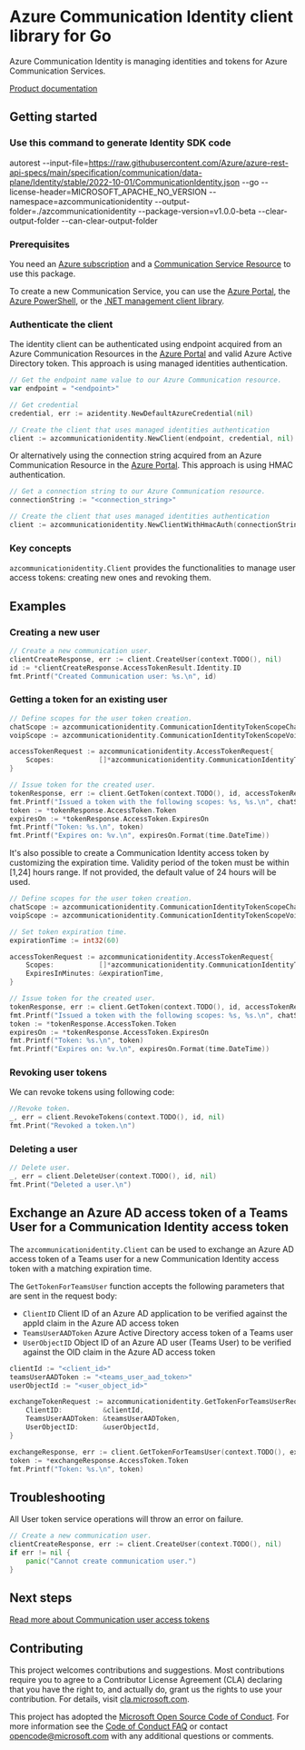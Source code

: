 # Azure Communication Identity client library for Go

Azure Communication Identity is managing identities and tokens for Azure Communication Services.

[Product documentation][product_docs]

## Getting started

### Use this command to generate Identity SDK code

autorest --input-file=https://raw.githubusercontent.com/Azure/azure-rest-api-specs/main/specification/communication/data-plane/Identity/stable/2022-10-01/CommunicationIdentity.json --go --license-header=MICROSOFT_APACHE_NO_VERSION --namespace=azcommunicationidentity --output-folder=./azcommunicationidentity --package-version=v1.0.0-beta --clear-output-folder --can-clear-output-folder

### Prerequisites

You need an [Azure subscription][azure_sub] and a [Communication Service Resource][communication_resource_docs] to use this package.

To create a new Communication Service, you can use the [Azure Portal][communication_resource_create_portal], the [Azure PowerShell][communication_resource_create_power_shell], or the [.NET management client library][communication_resource_create_net].

### Authenticate the client

The identity client can be authenticated using endpoint acquired from an Azure Communication Resources in the [Azure Portal][azure_portal] and valid Azure Active Directory token. This approach is using managed identities authentication.

```Go Snippet:Managed_identities_client
// Get the endpoint name value to our Azure Communication resource.
var endpoint = "<endpoint>"

// Get credential
credential, err := azidentity.NewDefaultAzureCredential(nil)

// Create the client that uses managed identities authentication
client := azcommunicationidentity.NewClient(endpoint, credential, nil)
```

Or alternatively using the connection string acquired from an Azure Communication Resource in the [Azure Portal][azure_portal]. This approach is using HMAC authentication.

```Go Snippet:Hmac_client
// Get a connection string to our Azure Communication resource.
connectionString := "<connection_string>"

// Create the client that uses managed identities authentication
client := azcommunicationidentity.NewClientWithHmacAuth(connectionString, nil)
```

### Key concepts

`azcommunicationidentity.Client` provides the functionalities to manage user access tokens: creating new ones and revoking them.

## Examples

### Creating a new user

```Go Snippet:CreateCommunicationUser
// Create a new communication user.
clientCreateResponse, err := client.CreateUser(context.TODO(), nil)
id := *clientCreateResponse.AccessTokenResult.Identity.ID
fmt.Printf("Created Communication user: %s.\n", id)
```

### Getting a token for an existing user

```Go Snippet:CreateCommunicationToken
// Define scopes for the user token creation.
chatScope := azcommunicationidentity.CommunicationIdentityTokenScopeChat
voipScope := azcommunicationidentity.CommunicationIdentityTokenScopeVoip

accessTokenRequest := azcommunicationidentity.AccessTokenRequest{
    Scopes:           []*azcommunicationidentity.CommunicationIdentityTokenScope{&chatScope, &voipScope},
}

// Issue token for the created user.
tokenResponse, err := client.GetToken(context.TODO(), id, accessTokenRequest, nil)
fmt.Printf("Issued a token with the following scopes: %s, %s.\n", chatScope, voipScope)
token := *tokenResponse.AccessToken.Token
expiresOn := *tokenResponse.AccessToken.ExpiresOn
fmt.Printf("Token: %s.\n", token)
fmt.Printf("Expires on: %v.\n", expiresOn.Format(time.DateTime))
```

It's also possible to create a Communication Identity access token by customizing the expiration time. Validity period of the token must be within [1,24] hours range. If not provided, the default value of 24 hours will be used.

```Go Snippet:CreateCommunicationTokenWithCustomExpiration
// Define scopes for the user token creation.
chatScope := azcommunicationidentity.CommunicationIdentityTokenScopeChat
voipScope := azcommunicationidentity.CommunicationIdentityTokenScopeVoip

// Set token expiration time.
expirationTime := int32(60)

accessTokenRequest := azcommunicationidentity.AccessTokenRequest{
    Scopes:           []*azcommunicationidentity.CommunicationIdentityTokenScope{&chatScope, &voipScope},
    ExpiresInMinutes: &expirationTime,
}

// Issue token for the created user.
tokenResponse, err := client.GetToken(context.TODO(), id, accessTokenRequest, nil)
fmt.Printf("Issued a token with the following scopes: %s, %s.\n", chatScope, voipScope)
token := *tokenResponse.AccessToken.Token
expiresOn := *tokenResponse.AccessToken.ExpiresOn
fmt.Printf("Token: %s.\n", token)
fmt.Printf("Expires on: %v.\n", expiresOn.Format(time.DateTime))
```

### Revoking user tokens

We can revoke tokens using following code:

```Go Snippet:RevokeCommunicationUserToken
//Revoke token.
_, err = client.RevokeTokens(context.TODO(), id, nil)
fmt.Print("Revoked a token.\n")
```

### Deleting a user

```Go Snippet:DeleteCommunicationUser
// Delete user.
_, err = client.DeleteUser(context.TODO(), id, nil)
fmt.Print("Deleted a user.\n")
```

## Exchange an Azure AD access token of a Teams User for a Communication Identity access token

The `azcommunicationidentity.Client` can be used to exchange an Azure AD access token of a Teams user for a new Communication Identity access token with a matching expiration time.

The `GetTokenForTeamsUser` function accepts the following parameters that are sent in the request body:
- `ClientID` Client ID of an Azure AD application to be verified against the appId claim in the Azure AD access token
- `TeamsUserAADToken` Azure Active Directory access token of a Teams user
- `UserObjectID` Object ID of an Azure AD user (Teams User) to be verified against the OID claim in the Azure AD access token

```Go Snippet:GetTokenForTeamsUser
clientId := "<client_id>"
teamsUserAADToken := "<teams_user_aad_token>"
userObjectId := "<user_object_id>"

exchangeTokenRequest := azcommunicationidentity.GetTokenForTeamsUserRequest{
    ClientID:          &clientId,
    TeamsUserAADToken: &teamsUserAADToken,
    UserObjectID:      &userObjectId,
}

exchangeResponse, err := client.GetTokenForTeamsUser(context.TODO(), exchangeTokenRequest, nil)
token := *exchangeResponse.AccessToken.Token
fmt.Printf("Token: %s.\n", token)
```

## Troubleshooting

All User token service operations will throw an error on failure.

```Go Snippet:CommunicationIdentityClient_Troubleshooting
// Create a new communication user.
clientCreateResponse, err := client.CreateUser(context.TODO(), nil)
if err != nil {
    panic("Cannot create communication user.")
}
```

## Next steps

[Read more about Communication user access tokens][user_access_token]

## Contributing

This project welcomes contributions and suggestions. Most contributions require you to agree to a Contributor License Agreement (CLA) declaring that you have the right to, and actually do, grant us the rights to use your contribution. For details, visit [cla.microsoft.com][cla].

This project has adopted the [Microsoft Open Source Code of Conduct][coc]. For more information see the [Code of Conduct FAQ][coc_faq] or contact [opencode@microsoft.com][coc_contact] with any additional questions or comments.

<!-- LINKS -->

[azure_sub]: https://azure.microsoft.com/free/dotnet/
[azure_portal]: https://portal.azure.com
[cla]: https://cla.microsoft.com
[coc]: https://opensource.microsoft.com/codeofconduct/
[coc_faq]: https://opensource.microsoft.com/codeofconduct/faq/
[coc_contact]: mailto:opencode@microsoft.com
[product_docs]: https://docs.microsoft.com/azure/communication-services/overview
[user_access_token]: https://learn.microsoft.com/en-us/azure/communication-services/quickstarts/access-tokens?pivots=platform-azcli&tabs=windows
[communication_resource_docs]: https://docs.microsoft.com/azure/communication-services/quickstarts/create-communication-resource?tabs=windows&pivots=platform-azp
[communication_resource_create_portal]: https://docs.microsoft.com/azure/communication-services/quickstarts/create-communication-resource?tabs=windows&pivots=platform-azp
[communication_resource_create_power_shell]: https://docs.microsoft.com/powershell/module/az.communication/new-azcommunicationservice
[communication_resource_create_net]: https://docs.microsoft.com/azure/communication-services/quickstarts/create-communication-resource?tabs=windows&pivots=platform-net
